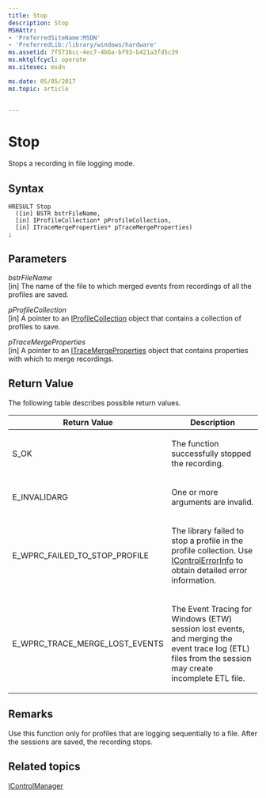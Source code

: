 ```yaml
---
title: Stop
description: Stop
MSHAttr:
- 'PreferredSiteName:MSDN'
- 'PreferredLib:/library/windows/hardware'
ms.assetid: 7f5736cc-4ec7-4b6a-bf93-b421a3fd5c39
ms.mktglfcycl: operate
ms.sitesec: msdn

ms.date: 05/05/2017
ms.topic: article


---
```


# Stop


Stops a recording in file logging mode.

## Syntax


```
HRESULT Stop
  ([in] BSTR bstrFileName,
  [in] IProfileCollection* pProfileCollection,
  [in] ITraceMergeProperties* pTraceMergeProperties)
;
```

## Parameters


<a href="" id="bstrfilename"></a>*bstrFileName*  
\[in\] The name of the file to which merged events from recordings of all the profiles are saved.

<a href="" id="pprofilecollection"></a>*pProfileCollection*  
\[in\] A pointer to an [IProfileCollection](iprofilecollection.md) object that contains a collection of profiles to save.

<a href="" id="ptracemergeproperties"></a>*pTraceMergeProperties*  
\[in\] A pointer to an [ITraceMergeProperties](itracemergeproperties.md) object that contains properties with which to merge recordings.

## Return Value


The following table describes possible return values.

<table>
<colgroup>
<col width="50%" />
<col width="50%" />
</colgroup>
<thead>
<tr class="header">
<th>Return Value</th>
<th>Description</th>
</tr>
</thead>
<tbody>
<tr class="odd">
<td><p>S_OK</p></td>
<td><p>The function successfully stopped the recording.</p></td>
</tr>
<tr class="even">
<td><p>E_INVALIDARG</p></td>
<td><p>One or more arguments are invalid.</p></td>
</tr>
<tr class="odd">
<td><p>E_WPRC_FAILED_TO_STOP_PROFILE</p></td>
<td><p>The library failed to stop a profile in the profile collection. Use <a href="icontrolerrorinfo.md" data-raw-source="[IControlErrorInfo](icontrolerrorinfo.md)">IControlErrorInfo</a> to obtain detailed error information.</p></td>
</tr>
<tr class="even">
<td><p>E_WPRC_TRACE_MERGE_LOST_EVENTS</p></td>
<td><p>The Event Tracing for Windows (ETW) session lost events, and merging the event trace log (ETL) files from the session may create incomplete ETL file.</p></td>
</tr>
</tbody>
</table>

 

## Remarks


Use this function only for profiles that are logging sequentially to a file. After the sessions are saved, the recording stops.

## Related topics


[IControlManager](icontrolmanager.md)

 

 







